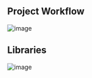 ## Project Workflow
![image](https://github.com/Aman9868/Voice-of-Customers/assets/60923869/3ecb4552-1eef-4657-92b4-6f5474ce4a82)

## Libraries
![image](https://github.com/Aman9868/Voice-of-Customers/assets/60923869/5d23baf5-ed39-49d2-85ec-c6b664d1770d)

